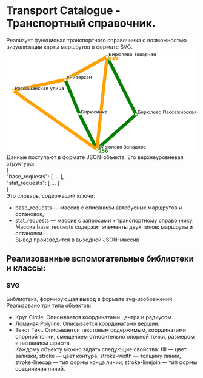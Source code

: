 # Transport Catalogue - Транспортный справочник.
Реализует функционал транспортного справочника с  возможностью визуализации карты маршрутов в формате SVG.  
![Image alt](https://github.com/1grMd/cpp-transport-catalogue/blob/main/example/example.png)  
Данные поступают в формате JSON-объекта. Его верхнеуровневая структура:  
{  
  "base_requests": [ ... ],  
  "stat_requests": [ ... ]  
}  
Это словарь, содержащий ключи:
  * base_requests — массив с описанием автобусных маршрутов и остановок,
  * stat_requests — массив с запросами к транспортному справочнику.
Массив base_requests содержит элементы двух типов: маршруты и остановки.  
Вывод производится в выходной JSON-массив
  
## Реализованные вспомогательные библиотеки и классы:
### SVG
Библиотека, формирующая вывод в формате svg-изображений. Реализовано три типа объектов:
  * Круг Circle. Описывается координатами центра и радиусом.
  * Ломаная Polyline. Описывается координатами вершин.
  * Текст Text. Описывается текстовым содержимым, координатами опорной точки, смещением относительно опорной точки, размером и названием шрифта.  
Каждому объекту можно задать следующие свойства: fill — цвет заливки, stroke — цвет контура, stroke-width — толщину линии, stroke-linecap — тип формы конца линии, stroke-linejoin — тип формы соединения линий.
